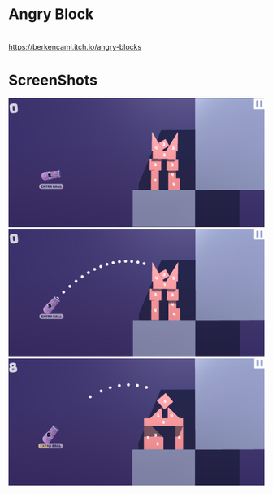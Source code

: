 # Angry Block

#
https://berkencami.itch.io/angry-blocks



# ScreenShots
![ScreenShot](https://github.com/BerkEncami/Angry-Block-Clone/blob/main/ScreenShots/1.png)
![ScreenShot](https://github.com/BerkEncami/Angry-Block-Clone/blob/main/ScreenShots/2.png)
![ScreenShot](https://github.com/BerkEncami/Angry-Block-Clone/blob/main/ScreenShots/3.png)
